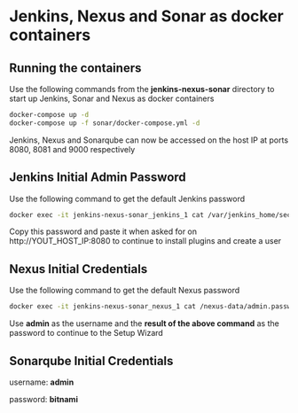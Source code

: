 # Jenkins, Nexus and Sonar as docker containers

## Running the containers

Use the following commands from the **jenkins-nexus-sonar** directory to start up Jenkins, Sonar and Nexus as docker containers

```bash
docker-compose up -d
docker-compose up -f sonar/docker-compose.yml -d
```

Jenkins, Nexus and Sonarqube can now be accessed on the host IP at ports 8080, 8081 and 9000 respectively

## Jenkins Initial Admin Password

Use the following command to get the default Jenkins password

```bash
docker exec -it jenkins-nexus-sonar_jenkins_1 cat /var/jenkins_home/secrets/initialAdminPassword
```

Copy this password and paste it when asked for on http://YOUT_HOST_IP:8080 to continue to install plugins and create a user

## Nexus Initial Credentials

Use the following command to get the default Nexus password

```bash
docker exec -it jenkins-nexus-sonar_nexus_1 cat /nexus-data/admin.password
```

Use **admin** as the username and the **result of the above command** as the password to continue to the Setup Wizard

## Sonarqube Initial Credentials

username: **admin**

password: **bitnami**
